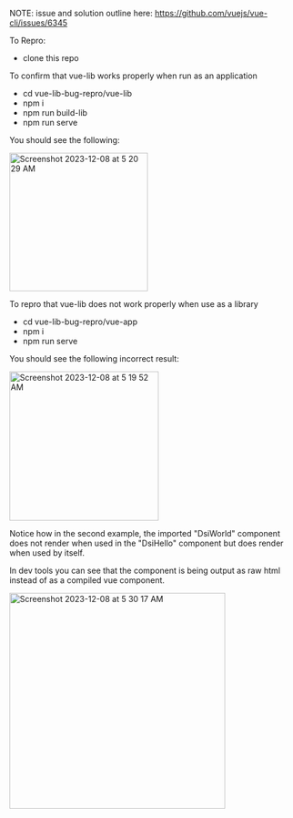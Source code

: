 NOTE: issue and solution outline here: https://github.com/vuejs/vue-cli/issues/6345

To Repro:

- clone this repo

To confirm that vue-lib works properly when run as an application

- cd vue-lib-bug-repro/vue-lib
- npm i
- npm run build-lib
- npm run serve

You should see the following:

<img width="243" alt="Screenshot 2023-12-08 at 5 20 29 AM" src="https://github.com/luetkemj/vue-lib-bug-repro/assets/925980/bdcceaf5-e317-425a-9741-f418ba73de7d">

To repro that vue-lib does not work properly when use as a library

- cd vue-lib-bug-repro/vue-app
- npm i
- npm run serve

You should see the following incorrect result:

<img width="262" alt="Screenshot 2023-12-08 at 5 19 52 AM" src="https://github.com/luetkemj/vue-lib-bug-repro/assets/925980/b1b2cb89-f193-4ffd-9583-a75e3af6b607">

Notice how in the second example, the imported "DsiWorld" component does not render when used in the "DsiHello" component but does render when used by itself.

In dev tools you can see that the component is being output as raw html instead of as a compiled vue component.

<img width="379" alt="Screenshot 2023-12-08 at 5 30 17 AM" src="https://github.com/luetkemj/vue-lib-bug-repro/assets/925980/380028cf-71b1-43df-8e24-3011ae2499bd">
